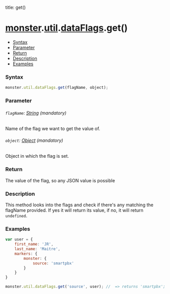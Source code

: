 title: get()

# [monster][monster].[util][util].[dataFlags][dataFlags].get()

* [Syntax](#syntax)
* [Parameter](#parameter)
* [Return](#return)
* [Description](#description)
* [Examples](#examples)

### Syntax
```javascript
monster.util.dataFlags.get(flagName, object);
```

### Parameter

###### `flagName`: [String][string_literal] (mandatory)

Name of the flag we want to get the value of.

###### `object`: [Object][object_literal] (mandatory)

Object in which the flag is set.

### Return
The value of the flag, so any JSON value is possible

### Description
This method looks into the flags and check if there's any matching the flagName provided. If yes it will return its value, if no, it will return `undefined`.

### Examples
```javascript
var user = {
	first_name: 'JR',
	last_name: 'Maitre',
	markers: {
		monster: {
			source: 'smartpbx'
		}
	}
}

monster.util.dataFlags.get('source', user); //  => returns 'smartpbx';
```

[monster]: ../../../monster.md
[util]: ../../util.md
[dataFlags]: ../dataFlags.md

[object_literal]: https://developer.mozilla.org/en-US/docs/Web/JavaScript/Guide/Values,_variables,_and_literals#Object_literals
[string_literal]: https://developer.mozilla.org/en-US/docs/Web/JavaScript/Guide/Values,_variables,_and_literals#String_literals
